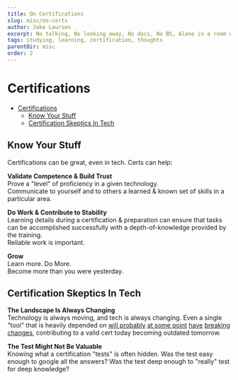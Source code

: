 ```yaml
---
title: On Certifications
slug: misc/on-certs
author: Jake Laursen
excerpt: No talking, No looking away, No docs, No BS, Alone in a room with a clear desk
tags: studying, learning, certification, thoughts
parentDir: misc
order: 2
---
```


# Certifications

- [Certifications](#certifications)
  - [Know Your Stuff](#know-your-stuff)
  - [Certification Skeptics In Tech](#certification-skeptics-in-tech)

## Know Your Stuff

Certifications can be great, even in tech. Certs can help:

**Validate Competence & Build Trust**  
Prove a "level" of proficiency in a given technology.  
Communicate to yourself and to others a learned & known set of skills in a particular area.

**Do Work & Contribute to Stability**  
Learning details during a certification & preparation can ensure that tasks can be accomplished successfully with a depth-of-knowledge provided by the training.  
Reliable work is important.

**Grow**  
Learn more. Do More.  
Become more than you were yesterday.

## Certification Skeptics In Tech

**The Landscape Is Always Changing**  
Technology is always moving, and tech is always changing. Even a single "tool" that is heavily depended on [will probably](https://nodejs.org/tr/blog/uncategorized/10-lts-to-12-lts/) [at some point](https://nextjs.org/docs/upgrading#breaking-changes) [have](https://github.com/facebook/react/blob/main/CHANGELOG.md#1600-september-26-2017) [breaking](https://docs.mongodb.com/v5.0/reference/versioned-api/?_ga=2.5453744.2077386325.1639572064-1242320383.1493999732) [changes](https://jestjs.io/blog/2020/05/05/jest-26#other-breaking-changes-in-jest-26), contributing to a valid cert today becoming outdated tomorrow.

**The Test Might Not Be Valuable**  
Knowing what a certification "tests" is often hidden. Was the test easy enough to google all the answers?
Was the test deep enough to "really" test for deep knowledge?
